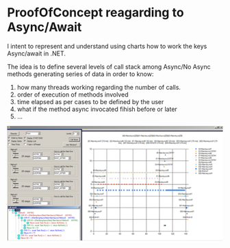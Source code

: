 # ProofOfConcept reagarding to Async/Await

I intent to represent and understand using charts how to work the  keys Async/await in .NET.

The idea is to define several levels of call stack among Async/No Async methods  generating series of data in order to know:

1) how many threads working regarding the number of calls.
2) order of execution of methods involved
3) time elapsed as per cases to be defined by the user
4) what if the method async invocated fihish before or later
5) ...

![alt text](capture1.png)
